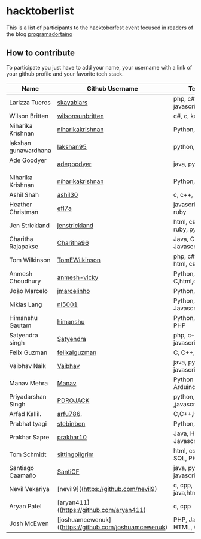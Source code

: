 # hacktoberlist


This is a list of participants to the hacktoberfest event focused in readers of the blog [programadortaino](https://www.programadortaino.com)

## How to contribute
To participate you just have to add your name, your username with a link of your github profile and your favorite tech stack.

Name              | Github Username                                | Tech Stack  
----------------- | ---------------------------------------------- | -------------
Larizza Tueros    | [skayablars](https://github.com/skayablars)    | php, c#, python, javascript, html, css
Wilson Britten    | [wilsonsunbritten](https://github.com/wilsonsunbritten) | c#, c, kotlin
Niharika Krishnan | [niharikakrishnan](https://github.com/niharikakrishnan) | Python, C++, Java
lakshan gunawardhana | [lakshan95](https://github.com/lakshan95/)| python,html css
Ade Goodyer       | [adegoodyer](https://github.com/adegoodyer)    | java, python
Niharika Krishnan | [niharikakrishnan](https://github.com/niharikakrishnan) | Python, C++, Java 
Ashil Shah        | [ashil30](https://github.com/ashil30)          | c, c++, kotlin
Heather Christman | [efl7a](https://github.com/efl7a)              | javascript, html, css, ruby
Jen Strickland    | [jenstrickland](https://github.com/jenstrickland)| html, css, js, php, ruby, python
Charitha Rajapakse| [Charitha96](https://github.com/Charitha96)    | Java, C++, Javascript, html, css
Tom Wilkinson     | [TomEWilkinson](https://github.com/TomEWilkinson/) | php, c#, javascript, html, css, Java
Anmesh Choudhury | [anmesh-vicky](https://github.com/anmesh-vicky) | Python, C++, C,html,css,Javascript
João Marcelo | [jmarcelinho](https://github.com/jmarcelinho) | Python, C++, Java, C
Niklas Lang       | [nl5001](https://github.com/nl5001)            | Python, HTML, CSS, Javascript, C#
Himanshu Gautam | [himanshu](https://github.com/himanshu81494) | Python, javascript, C, PHP
Satyendra singh   | [Satyendra](https://github.com/satysingh87) | php, c++, python, javascript, html, css
Felix Guzman | [felixalguzman](https://github.com/felixalguzman)| C, C++, java
Vaibhav Naik   | [Vaibhav](https://github.com/vaibhavnaikprojects) | java, python, javascript, html, css
Manav Mehra | [Manav](https://github.com/manavmehra96) | Python , C++ , Arduino , Raspberry 
Priyadarshan Singh | [PDROJACK](https://github.com/PDROJACK) | python, c++ , java ,javascript ,html
Arfad Kallil.     | [arfu786](https://github.com/arfu786).   |C,C++,HTML,python
Prabhat tyagi     |[stebinben](https://github.com/stebinben)    |Python,Java,c
Prakhar Sapre     | [prakhar10](https://github.com/prakhar10)   | Java, HTML, CSS, Javascript, Ruby
Tom Schmidt | [sittingpilgrim](https://github.com/sittingpilgrim) | html, css, javascript, SQL, PHP
Santiago Caamaño  | [SantiCF](https://github.com/SantiCF)          |  java, python, javascript, html, css
Nevil Vekariya    | [nevil9]((https://github.com/nevil9)        | c, cpp, java,html,python,ruby,
Aryan Patel    | [aryan411]((https://github.com/aryan411)        | c, cpp
Josh McEwen    | [joshuamcewenuk]((https://github.com/joshuamcewenuk)        | PHP, JavaScript, HTML, CSS, Java

